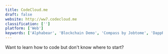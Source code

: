 ```yaml
---
title: CodeCloud.me
draft: false 
website: http://ww7.codecloud.me
classification: ['']
platform: ['Web']
keywords: ['Alphabear', 'Blockchain Demo', 'Compass by Jobtome', 'DappRadar', 'Drawasaurus', 'Five Labs', 'Gallery Go by Google', 'KataCoda', 'Knozen', 'Lynda', 'LyricsPoster', 'Magical Jelly Bean Keyfinder', 'Product Hunt', 'Rex verbi', 'TheBrain', 'Thinkful', 'Universal Dapp Store', 'Volley', 'Word Domination', 'XMind', 'shipit']
---
```

Want to learn how to code but don't know where to start?